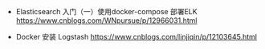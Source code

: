 * Elasticsearch 入门（一）使用docker-compose 部署ELK  https://www.cnblogs.com/WNpursue/p/12966031.html

* Docker 安装 Logstash https://www.cnblogs.com/linjiqin/p/12103645.html

